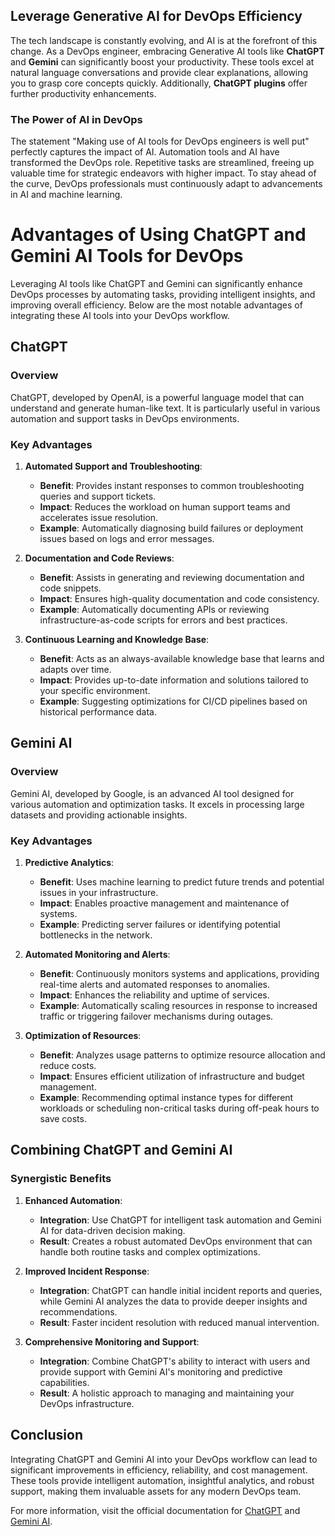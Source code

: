 ## Leverage Generative AI for DevOps Efficiency
The tech landscape is constantly evolving, and AI is at the forefront of this change. As a DevOps engineer, embracing Generative AI tools like **ChatGPT** and **Gemini** can significantly boost your productivity. These tools excel at natural language conversations and provide clear explanations, allowing you to grasp core concepts quickly. Additionally, **ChatGPT plugins** offer further productivity enhancements.

### The Power of AI in DevOps
The statement "Making use of AI tools for DevOps engineers is well put" perfectly captures the impact of AI. Automation tools and AI have transformed the DevOps role. Repetitive tasks are streamlined, freeing up valuable time for strategic endeavors with higher impact. To stay ahead of the curve, DevOps professionals must continuously adapt to advancements in AI and machine learning.

# Advantages of Using ChatGPT and Gemini AI Tools for DevOps

Leveraging AI tools like ChatGPT and Gemini can significantly enhance DevOps processes by automating tasks, providing intelligent insights, and improving overall efficiency. Below are the most notable advantages of integrating these AI tools into your DevOps workflow.

## ChatGPT

### Overview
ChatGPT, developed by OpenAI, is a powerful language model that can understand and generate human-like text. It is particularly useful in various automation and support tasks in DevOps environments.

### Key Advantages

1. **Automated Support and Troubleshooting**:
   - **Benefit**: Provides instant responses to common troubleshooting queries and support tickets.
   - **Impact**: Reduces the workload on human support teams and accelerates issue resolution.
   - **Example**: Automatically diagnosing build failures or deployment issues based on logs and error messages.

2. **Documentation and Code Reviews**:
   - **Benefit**: Assists in generating and reviewing documentation and code snippets.
   - **Impact**: Ensures high-quality documentation and code consistency.
   - **Example**: Automatically documenting APIs or reviewing infrastructure-as-code scripts for errors and best practices.

3. **Continuous Learning and Knowledge Base**:
   - **Benefit**: Acts as an always-available knowledge base that learns and adapts over time.
   - **Impact**: Provides up-to-date information and solutions tailored to your specific environment.
   - **Example**: Suggesting optimizations for CI/CD pipelines based on historical performance data.

## Gemini AI

### Overview
Gemini AI, developed by Google, is an advanced AI tool designed for various automation and optimization tasks. It excels in processing large datasets and providing actionable insights.

### Key Advantages

1. **Predictive Analytics**:
   - **Benefit**: Uses machine learning to predict future trends and potential issues in your infrastructure.
   - **Impact**: Enables proactive management and maintenance of systems.
   - **Example**: Predicting server failures or identifying potential bottlenecks in the network.

2. **Automated Monitoring and Alerts**:
   - **Benefit**: Continuously monitors systems and applications, providing real-time alerts and automated responses to anomalies.
   - **Impact**: Enhances the reliability and uptime of services.
   - **Example**: Automatically scaling resources in response to increased traffic or triggering failover mechanisms during outages.

3. **Optimization of Resources**:
   - **Benefit**: Analyzes usage patterns to optimize resource allocation and reduce costs.
   - **Impact**: Ensures efficient utilization of infrastructure and budget management.
   - **Example**: Recommending optimal instance types for different workloads or scheduling non-critical tasks during off-peak hours to save costs.

## Combining ChatGPT and Gemini AI

### Synergistic Benefits

1. **Enhanced Automation**:
   - **Integration**: Use ChatGPT for intelligent task automation and Gemini AI for data-driven decision making.
   - **Result**: Creates a robust automated DevOps environment that can handle both routine tasks and complex optimizations.

2. **Improved Incident Response**:
   - **Integration**: ChatGPT can handle initial incident reports and queries, while Gemini AI analyzes the data to provide deeper insights and recommendations.
   - **Result**: Faster incident resolution with reduced manual intervention.

3. **Comprehensive Monitoring and Support**:
   - **Integration**: Combine ChatGPT's ability to interact with users and provide support with Gemini AI's monitoring and predictive capabilities.
   - **Result**: A holistic approach to managing and maintaining your DevOps infrastructure.

## Conclusion

Integrating ChatGPT and Gemini AI into your DevOps workflow can lead to significant improvements in efficiency, reliability, and cost management. These tools provide intelligent automation, insightful analytics, and robust support, making them invaluable assets for any modern DevOps team.

For more information, visit the official documentation for [ChatGPT](https://www.openai.com/chatgpt) and [Gemini AI](https://cloud.google.com/gemini-ai).

  
